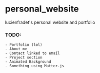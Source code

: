 # personal_website
lucienfradet's personal website and portfolio

### TODO:
    - Portfolio (lol)
    - About me
    - Contact linked to email
    - Project section
    - Animated Background
    - Something using Matter.js

